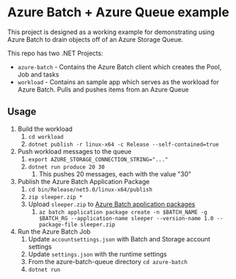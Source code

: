 # Azure Batch + Azure Queue example

This project is designed as a working example for demonstrating using Azure Batch to drain objects off of an Azure Storage Queue.

This repo has two .NET Projects:
* `azure-batch` - Contains the Azure Batch client which creates the Pool, Job and tasks
* `workload` - Contains an sample app which serves as the workload for Azure Batch.  Pulls and pushes items from an Azure Queue

## Usage

1. Build the workload
   1. `cd workload`
   1. `dotnet publish -r linux-x64 -c Release --self-contained=true`
1. Push workload messages to the queue
   1. `export AZURE_STORAGE_CONNECTION_STRING="..."`
   1. `dotnet run produce 20 30`
      1. This pushes 20 messages, each with the value "30"
2. Publish the Azure Batch Application Package
   1. `cd bin/Release/net5.0/linux-x64/publish`
   2. `zip sleeper.zip *`
   3. Upload `sleeper.zip` to [Azure Batch application packages](https://docs.microsoft.com/en-us/azure/batch/batch-application-packages)
      1. `az batch application package create -n $BATCH_NAME -g $BATCH_RG --application-name sleeper --version-name 1.0 --package-file sleeper.zip`
3. Run the Azure Batch Job
   1. Update `accountsettings.json` with Batch and Storage account settings
   1. Update `settings.json` with the runtime settings
   2. From the azure-batch-queue directory `cd azure-batch`
   3. `dotnet run`